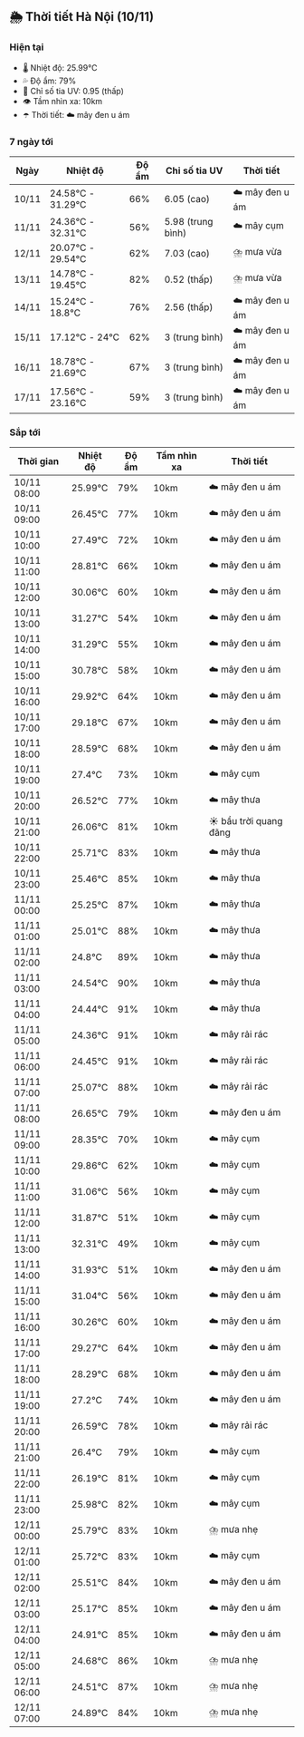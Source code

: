 ## 🌦️ Thời tiết Hà Nội (10/11)

### Hiện tại

- 🌡️ Nhiệt độ: 25.99℃
- 💦 Độ ẩm: 79%
- 🌟 Chỉ số tia UV: 0.95 (thấp)
- 👁️ Tầm nhìn xa: 10km
- ☂️ Thời tiết: ☁️ mây đen u ám

### 7 ngày tới

| Ngày | Nhiệt độ | Độ ẩm | Chỉ số tia UV | Thời tiết |
| --- | --- | --- | --- | --- |
| 10/11 | 24.58℃ - 31.29℃ | 66% | 6.05 (cao) | ☁️ mây đen u ám |
| 11/11 | 24.36℃ - 32.31℃ | 56% | 5.98 (trung bình) | ☁️ mây cụm |
| 12/11 | 20.07℃ - 29.54℃ | 62% | 7.03 (cao) | ⛈️ mưa vừa |
| 13/11 | 14.78℃ - 19.45℃ | 82% | 0.52 (thấp) | ⛈️ mưa vừa |
| 14/11 | 15.24℃ - 18.8℃ | 76% | 2.56 (thấp) | ☁️ mây đen u ám |
| 15/11 | 17.12℃ - 24℃ | 62% | 3 (trung bình) | ☁️ mây đen u ám |
| 16/11 | 18.78℃ - 21.69℃ | 67% | 3 (trung bình) | ☁️ mây đen u ám |
| 17/11 | 17.56℃ - 23.16℃ | 59% | 3 (trung bình) | ☁️ mây đen u ám |

### Sắp tới

| Thời gian | Nhiệt độ | Độ ẩm | Tầm nhìn xa | Thời tiết |
| --- | --- | --- | --- | --- |
| 10/11 08:00 | 25.99℃ | 79% | 10km | ☁️ mây đen u ám |
| 10/11 09:00 | 26.45℃ | 77% | 10km | ☁️ mây đen u ám |
| 10/11 10:00 | 27.49℃ | 72% | 10km | ☁️ mây đen u ám |
| 10/11 11:00 | 28.81℃ | 66% | 10km | ☁️ mây đen u ám |
| 10/11 12:00 | 30.06℃ | 60% | 10km | ☁️ mây đen u ám |
| 10/11 13:00 | 31.27℃ | 54% | 10km | ☁️ mây đen u ám |
| 10/11 14:00 | 31.29℃ | 55% | 10km | ☁️ mây đen u ám |
| 10/11 15:00 | 30.78℃ | 58% | 10km | ☁️ mây đen u ám |
| 10/11 16:00 | 29.92℃ | 64% | 10km | ☁️ mây đen u ám |
| 10/11 17:00 | 29.18℃ | 67% | 10km | ☁️ mây đen u ám |
| 10/11 18:00 | 28.59℃ | 68% | 10km | ☁️ mây đen u ám |
| 10/11 19:00 | 27.4℃ | 73% | 10km | ☁️ mây cụm |
| 10/11 20:00 | 26.52℃ | 77% | 10km | ☁️ mây thưa |
| 10/11 21:00 | 26.06℃ | 81% | 10km | ☀️ bầu trời quang đãng |
| 10/11 22:00 | 25.71℃ | 83% | 10km | ☁️ mây thưa |
| 10/11 23:00 | 25.46℃ | 85% | 10km | ☁️ mây thưa |
| 11/11 00:00 | 25.25℃ | 87% | 10km | ☁️ mây thưa |
| 11/11 01:00 | 25.01℃ | 88% | 10km | ☁️ mây thưa |
| 11/11 02:00 | 24.8℃ | 89% | 10km | ☁️ mây thưa |
| 11/11 03:00 | 24.54℃ | 90% | 10km | ☁️ mây thưa |
| 11/11 04:00 | 24.44℃ | 91% | 10km | ☁️ mây thưa |
| 11/11 05:00 | 24.36℃ | 91% | 10km | ☁️ mây rải rác |
| 11/11 06:00 | 24.45℃ | 91% | 10km | ☁️ mây rải rác |
| 11/11 07:00 | 25.07℃ | 88% | 10km | ☁️ mây rải rác |
| 11/11 08:00 | 26.65℃ | 79% | 10km | ☁️ mây đen u ám |
| 11/11 09:00 | 28.35℃ | 70% | 10km | ☁️ mây cụm |
| 11/11 10:00 | 29.86℃ | 62% | 10km | ☁️ mây cụm |
| 11/11 11:00 | 31.06℃ | 56% | 10km | ☁️ mây cụm |
| 11/11 12:00 | 31.87℃ | 51% | 10km | ☁️ mây cụm |
| 11/11 13:00 | 32.31℃ | 49% | 10km | ☁️ mây cụm |
| 11/11 14:00 | 31.93℃ | 51% | 10km | ☁️ mây đen u ám |
| 11/11 15:00 | 31.04℃ | 56% | 10km | ☁️ mây đen u ám |
| 11/11 16:00 | 30.26℃ | 60% | 10km | ☁️ mây đen u ám |
| 11/11 17:00 | 29.27℃ | 64% | 10km | ☁️ mây đen u ám |
| 11/11 18:00 | 28.29℃ | 68% | 10km | ☁️ mây đen u ám |
| 11/11 19:00 | 27.2℃ | 74% | 10km | ☁️ mây đen u ám |
| 11/11 20:00 | 26.59℃ | 78% | 10km | ☁️ mây rải rác |
| 11/11 21:00 | 26.4℃ | 79% | 10km | ☁️ mây cụm |
| 11/11 22:00 | 26.19℃ | 81% | 10km | ☁️ mây cụm |
| 11/11 23:00 | 25.98℃ | 82% | 10km | ☁️ mây cụm |
| 12/11 00:00 | 25.79℃ | 83% | 10km | ⛈️ mưa nhẹ |
| 12/11 01:00 | 25.72℃ | 83% | 10km | ☁️ mây cụm |
| 12/11 02:00 | 25.51℃ | 84% | 10km | ☁️ mây đen u ám |
| 12/11 03:00 | 25.17℃ | 85% | 10km | ☁️ mây đen u ám |
| 12/11 04:00 | 24.91℃ | 85% | 10km | ☁️ mây đen u ám |
| 12/11 05:00 | 24.68℃ | 86% | 10km | ⛈️ mưa nhẹ |
| 12/11 06:00 | 24.51℃ | 87% | 10km | ⛈️ mưa nhẹ |
| 12/11 07:00 | 24.89℃ | 84% | 10km | ⛈️ mưa nhẹ |
